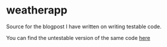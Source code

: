 # weatherapp
Source for the blogpost I have written on writing testable code.

You can find the untestable version of the same code [here](untestable-weather-app)
